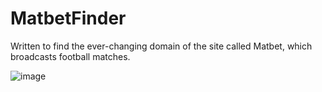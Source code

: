 # MatbetFinder
Written to find the ever-changing domain of the site called Matbet, which broadcasts football matches.

![image](https://user-images.githubusercontent.com/72565272/166251990-8f73a720-5eba-4bcb-8324-554587790131.png)
